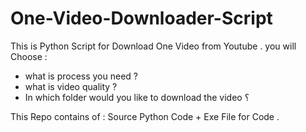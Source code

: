 # One-Video-Downloader-Script
This is Python Script for Download One Video from Youtube .
you will Choose : 
- what is process you need ?
- what is video quality ?
- In which folder would you like to download the video ؟

This Repo contains of :
Source Python Code + Exe File for Code .
